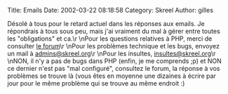 Title: Emails
Date: 2002-03-22 08:18:58
Category: Skreel
Author: gilles

Désolé à tous pour le retard actuel dans les réponses aux emails. Je répondrais à tous sous peu, mais j'ai vraiment du mal à gérer entre toutes les "obligations" et ca.\r
\nPour les questions relatives à PHP, merci de consulter [le forum](http://forum.skreel.org)\r
\nPour les problèmes technique et les bugs, envoyez un mail à [admins@skreel.org](mailto:admins@skreel.org)\r
\nPour les insultes, [insultes@skreel.org](mailto:insultes@skreel.org)\r
\nNON, il n'y a pas de bugs dans PHP (enfin, je me comprends ;p) et NON ce dernier n'est pas "mal configuré", consultez le forum, la réponse à vos problèmes se trouve là (vous êtes en moyenne une dizaines à écrire par jour pour le même problème qui se trouve au même endroit  :)